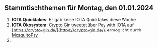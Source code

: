 ## Stammtischthemen für Montag, den 01.01.2024

1. **IOTA Quicktakes**: Es gab keine IOTA Quicktakes diese Woche
2. **IOTA Ökosystem**: [Crypto Gin tweetet](https://x.com/Crypto_Gin21/status/1739302058874785926?s=20) über Pay with IOTA auf [https://crypto-gin.de/](https://crypto-gin.de/), ermöglicht durch [MosquitoPay](https://twitter.com/MosquitoPay)
3. 
